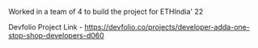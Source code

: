 Worked in a team of 4 to build the project for ETHIndia' 22

Devfolio Project Link - https://devfolio.co/projects/developer-adda-one-stop-shop-developers-d060

